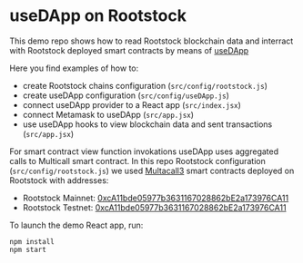 # useDApp on Rootstock

This demo repo shows how to read Rootstock blockchain data and interract with Rootstock deployed smart contracts by means of [useDApp](https://usedapp.io/)

Here you find examples of how to:
- create Rootstock chains configuration (`src/config/rootstock.js`)
- create useDApp configuration (`src/config/useDApp.js`)
- connect useDApp provider to a React app (`src/index.jsx`)
- connect Metamask to useDApp (`src/app.jsx`)
- use useDApp hooks to view blockchain data and sent transactions (`src/app.jsx`)

For smart contract view function invokations useDApp uses aggregated calls to Multicall smart contract. In this repo Rootstock configuration (`src/config/rootstock.js`) we used [Multacall3](https://github.com/mds1/multicall) smart contracts deployed on Rootstock with addresses:
- Rootstock Mainnet: [0xcA11bde05977b3631167028862bE2a173976CA11](https://explorer.rsk.co/address/0xca11bde05977b3631167028862be2a173976ca11)
- Rootstock Testnet: [0xcA11bde05977b3631167028862bE2a173976CA11](https://explorer.testnet.rsk.co/address/0xca11bde05977b3631167028862be2a173976ca11)

To launch the demo React app, run:
```shell
npm install
npm start
```